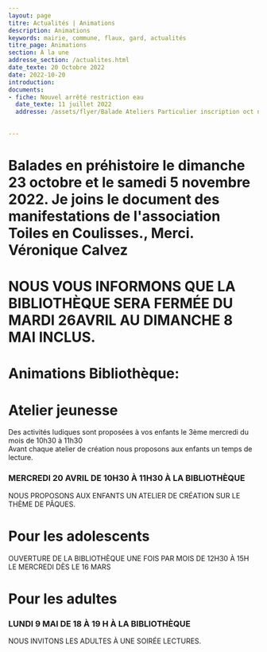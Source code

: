 ```yaml
---
layout: page
titre: Actualités | Animations
description: Animations
keywords: mairie, commune, flaux, gard, actualités
titre_page: Animations
section: À la une
addresse_section: /actualites.html
date_texte: 20 Octobre 2022
date: 2022-10-20
introduction: 
documents:
- fiche: Nouvel arrêté restriction eau
  date_texte: 11 juillet 2022
  addresse: /assets/flyer/Balade Ateliers Particulier inscription oct no déc 2022.pdf

  
---
```




# Balades en préhistoire le dimanche 23 octobre et le samedi 5 novembre 2022. Je joins le document des manifestations de l'association Toiles en Coulisses., Merci. Véronique Calvez

# NOUS VOUS INFORMONS QUE LA BIBLIOTHÈQUE SERA FERMÉE DU MARDI 26AVRIL AU DIMANCHE 8 MAI INCLUS.

# Animations Bibliothèque:

# Atelier jeunesse <br>
Des activités ludiques sont proposées à vos enfants le 3ème mercredi du mois de 10h30 à 11h30<br>
Avant chaque atelier de création nous proposons aux enfants un temps de lecture.<br>


### MERCREDI 20 AVRIL DE 10H30 À 11H30 À LA BIBLIOTHÈQUE<br>
NOUS PROPOSONS AUX ENFANTS UN ATELIER DE CRÉATION SUR LE THÈME DE PÂQUES.<br>

# Pour les adolescents<br>
OUVERTURE DE LA BIBLIOTHÈQUE UNE FOIS PAR MOIS DE 12H30 À 15H LE MERCREDI DÈS LE 16 MARS<br>

# Pour les adultes
### LUNDI 9 MAI DE 18 À 19 H À LA BIBLIOTHÈQUE<br>
NOUS INVITONS LES ADULTES À UNE SOIRÉE LECTURES.<br>




